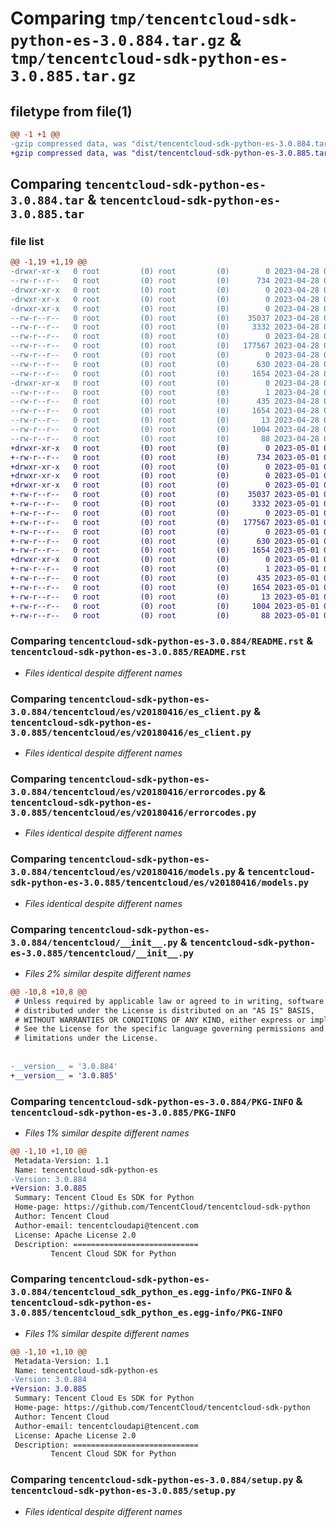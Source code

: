 # Comparing `tmp/tencentcloud-sdk-python-es-3.0.884.tar.gz` & `tmp/tencentcloud-sdk-python-es-3.0.885.tar.gz`

## filetype from file(1)

```diff
@@ -1 +1 @@
-gzip compressed data, was "dist/tencentcloud-sdk-python-es-3.0.884.tar", last modified: Fri Apr 28 02:19:17 2023, max compression
+gzip compressed data, was "dist/tencentcloud-sdk-python-es-3.0.885.tar", last modified: Mon May  1 00:39:47 2023, max compression
```

## Comparing `tencentcloud-sdk-python-es-3.0.884.tar` & `tencentcloud-sdk-python-es-3.0.885.tar`

### file list

```diff
@@ -1,19 +1,19 @@
-drwxr-xr-x   0 root         (0) root         (0)        0 2023-04-28 02:19:17.000000 tencentcloud-sdk-python-es-3.0.884/
--rw-r--r--   0 root         (0) root         (0)      734 2023-04-28 02:19:17.000000 tencentcloud-sdk-python-es-3.0.884/README.rst
-drwxr-xr-x   0 root         (0) root         (0)        0 2023-04-28 02:19:17.000000 tencentcloud-sdk-python-es-3.0.884/tencentcloud/
-drwxr-xr-x   0 root         (0) root         (0)        0 2023-04-28 02:19:17.000000 tencentcloud-sdk-python-es-3.0.884/tencentcloud/es/
-drwxr-xr-x   0 root         (0) root         (0)        0 2023-04-28 02:19:17.000000 tencentcloud-sdk-python-es-3.0.884/tencentcloud/es/v20180416/
--rw-r--r--   0 root         (0) root         (0)    35037 2023-04-28 02:19:17.000000 tencentcloud-sdk-python-es-3.0.884/tencentcloud/es/v20180416/es_client.py
--rw-r--r--   0 root         (0) root         (0)     3332 2023-04-28 02:19:17.000000 tencentcloud-sdk-python-es-3.0.884/tencentcloud/es/v20180416/errorcodes.py
--rw-r--r--   0 root         (0) root         (0)        0 2023-04-28 02:19:17.000000 tencentcloud-sdk-python-es-3.0.884/tencentcloud/es/v20180416/__init__.py
--rw-r--r--   0 root         (0) root         (0)   177567 2023-04-28 02:19:17.000000 tencentcloud-sdk-python-es-3.0.884/tencentcloud/es/v20180416/models.py
--rw-r--r--   0 root         (0) root         (0)        0 2023-04-28 02:19:17.000000 tencentcloud-sdk-python-es-3.0.884/tencentcloud/es/__init__.py
--rw-r--r--   0 root         (0) root         (0)      630 2023-04-28 02:19:17.000000 tencentcloud-sdk-python-es-3.0.884/tencentcloud/__init__.py
--rw-r--r--   0 root         (0) root         (0)     1654 2023-04-28 02:19:17.000000 tencentcloud-sdk-python-es-3.0.884/PKG-INFO
-drwxr-xr-x   0 root         (0) root         (0)        0 2023-04-28 02:19:17.000000 tencentcloud-sdk-python-es-3.0.884/tencentcloud_sdk_python_es.egg-info/
--rw-r--r--   0 root         (0) root         (0)        1 2023-04-28 02:19:17.000000 tencentcloud-sdk-python-es-3.0.884/tencentcloud_sdk_python_es.egg-info/dependency_links.txt
--rw-r--r--   0 root         (0) root         (0)      435 2023-04-28 02:19:17.000000 tencentcloud-sdk-python-es-3.0.884/tencentcloud_sdk_python_es.egg-info/SOURCES.txt
--rw-r--r--   0 root         (0) root         (0)     1654 2023-04-28 02:19:17.000000 tencentcloud-sdk-python-es-3.0.884/tencentcloud_sdk_python_es.egg-info/PKG-INFO
--rw-r--r--   0 root         (0) root         (0)       13 2023-04-28 02:19:17.000000 tencentcloud-sdk-python-es-3.0.884/tencentcloud_sdk_python_es.egg-info/top_level.txt
--rw-r--r--   0 root         (0) root         (0)     1004 2023-04-28 02:19:17.000000 tencentcloud-sdk-python-es-3.0.884/setup.py
--rw-r--r--   0 root         (0) root         (0)       88 2023-04-28 02:19:17.000000 tencentcloud-sdk-python-es-3.0.884/setup.cfg
+drwxr-xr-x   0 root         (0) root         (0)        0 2023-05-01 00:39:47.000000 tencentcloud-sdk-python-es-3.0.885/
+-rw-r--r--   0 root         (0) root         (0)      734 2023-05-01 00:39:47.000000 tencentcloud-sdk-python-es-3.0.885/README.rst
+drwxr-xr-x   0 root         (0) root         (0)        0 2023-05-01 00:39:47.000000 tencentcloud-sdk-python-es-3.0.885/tencentcloud/
+drwxr-xr-x   0 root         (0) root         (0)        0 2023-05-01 00:39:47.000000 tencentcloud-sdk-python-es-3.0.885/tencentcloud/es/
+drwxr-xr-x   0 root         (0) root         (0)        0 2023-05-01 00:39:47.000000 tencentcloud-sdk-python-es-3.0.885/tencentcloud/es/v20180416/
+-rw-r--r--   0 root         (0) root         (0)    35037 2023-05-01 00:39:47.000000 tencentcloud-sdk-python-es-3.0.885/tencentcloud/es/v20180416/es_client.py
+-rw-r--r--   0 root         (0) root         (0)     3332 2023-05-01 00:39:47.000000 tencentcloud-sdk-python-es-3.0.885/tencentcloud/es/v20180416/errorcodes.py
+-rw-r--r--   0 root         (0) root         (0)        0 2023-05-01 00:39:47.000000 tencentcloud-sdk-python-es-3.0.885/tencentcloud/es/v20180416/__init__.py
+-rw-r--r--   0 root         (0) root         (0)   177567 2023-05-01 00:39:47.000000 tencentcloud-sdk-python-es-3.0.885/tencentcloud/es/v20180416/models.py
+-rw-r--r--   0 root         (0) root         (0)        0 2023-05-01 00:39:47.000000 tencentcloud-sdk-python-es-3.0.885/tencentcloud/es/__init__.py
+-rw-r--r--   0 root         (0) root         (0)      630 2023-05-01 00:39:47.000000 tencentcloud-sdk-python-es-3.0.885/tencentcloud/__init__.py
+-rw-r--r--   0 root         (0) root         (0)     1654 2023-05-01 00:39:47.000000 tencentcloud-sdk-python-es-3.0.885/PKG-INFO
+drwxr-xr-x   0 root         (0) root         (0)        0 2023-05-01 00:39:47.000000 tencentcloud-sdk-python-es-3.0.885/tencentcloud_sdk_python_es.egg-info/
+-rw-r--r--   0 root         (0) root         (0)        1 2023-05-01 00:39:47.000000 tencentcloud-sdk-python-es-3.0.885/tencentcloud_sdk_python_es.egg-info/dependency_links.txt
+-rw-r--r--   0 root         (0) root         (0)      435 2023-05-01 00:39:47.000000 tencentcloud-sdk-python-es-3.0.885/tencentcloud_sdk_python_es.egg-info/SOURCES.txt
+-rw-r--r--   0 root         (0) root         (0)     1654 2023-05-01 00:39:47.000000 tencentcloud-sdk-python-es-3.0.885/tencentcloud_sdk_python_es.egg-info/PKG-INFO
+-rw-r--r--   0 root         (0) root         (0)       13 2023-05-01 00:39:47.000000 tencentcloud-sdk-python-es-3.0.885/tencentcloud_sdk_python_es.egg-info/top_level.txt
+-rw-r--r--   0 root         (0) root         (0)     1004 2023-05-01 00:39:47.000000 tencentcloud-sdk-python-es-3.0.885/setup.py
+-rw-r--r--   0 root         (0) root         (0)       88 2023-05-01 00:39:47.000000 tencentcloud-sdk-python-es-3.0.885/setup.cfg
```

### Comparing `tencentcloud-sdk-python-es-3.0.884/README.rst` & `tencentcloud-sdk-python-es-3.0.885/README.rst`

 * *Files identical despite different names*

### Comparing `tencentcloud-sdk-python-es-3.0.884/tencentcloud/es/v20180416/es_client.py` & `tencentcloud-sdk-python-es-3.0.885/tencentcloud/es/v20180416/es_client.py`

 * *Files identical despite different names*

### Comparing `tencentcloud-sdk-python-es-3.0.884/tencentcloud/es/v20180416/errorcodes.py` & `tencentcloud-sdk-python-es-3.0.885/tencentcloud/es/v20180416/errorcodes.py`

 * *Files identical despite different names*

### Comparing `tencentcloud-sdk-python-es-3.0.884/tencentcloud/es/v20180416/models.py` & `tencentcloud-sdk-python-es-3.0.885/tencentcloud/es/v20180416/models.py`

 * *Files identical despite different names*

### Comparing `tencentcloud-sdk-python-es-3.0.884/tencentcloud/__init__.py` & `tencentcloud-sdk-python-es-3.0.885/tencentcloud/__init__.py`

 * *Files 2% similar despite different names*

```diff
@@ -10,8 +10,8 @@
 # Unless required by applicable law or agreed to in writing, software
 # distributed under the License is distributed on an "AS IS" BASIS,
 # WITHOUT WARRANTIES OR CONDITIONS OF ANY KIND, either express or implied.
 # See the License for the specific language governing permissions and
 # limitations under the License.
 
 
-__version__ = '3.0.884'
+__version__ = '3.0.885'
```

### Comparing `tencentcloud-sdk-python-es-3.0.884/PKG-INFO` & `tencentcloud-sdk-python-es-3.0.885/PKG-INFO`

 * *Files 1% similar despite different names*

```diff
@@ -1,10 +1,10 @@
 Metadata-Version: 1.1
 Name: tencentcloud-sdk-python-es
-Version: 3.0.884
+Version: 3.0.885
 Summary: Tencent Cloud Es SDK for Python
 Home-page: https://github.com/TencentCloud/tencentcloud-sdk-python
 Author: Tencent Cloud
 Author-email: tencentcloudapi@tencent.com
 License: Apache License 2.0
 Description: ============================
         Tencent Cloud SDK for Python
```

### Comparing `tencentcloud-sdk-python-es-3.0.884/tencentcloud_sdk_python_es.egg-info/PKG-INFO` & `tencentcloud-sdk-python-es-3.0.885/tencentcloud_sdk_python_es.egg-info/PKG-INFO`

 * *Files 1% similar despite different names*

```diff
@@ -1,10 +1,10 @@
 Metadata-Version: 1.1
 Name: tencentcloud-sdk-python-es
-Version: 3.0.884
+Version: 3.0.885
 Summary: Tencent Cloud Es SDK for Python
 Home-page: https://github.com/TencentCloud/tencentcloud-sdk-python
 Author: Tencent Cloud
 Author-email: tencentcloudapi@tencent.com
 License: Apache License 2.0
 Description: ============================
         Tencent Cloud SDK for Python
```

### Comparing `tencentcloud-sdk-python-es-3.0.884/setup.py` & `tencentcloud-sdk-python-es-3.0.885/setup.py`

 * *Files identical despite different names*


